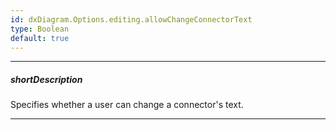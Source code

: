 ```yaml
---
id: dxDiagram.Options.editing.allowChangeConnectorText
type: Boolean
default: true
---
```

---
##### shortDescription
Specifies whether a user can change a connector's text.

---

